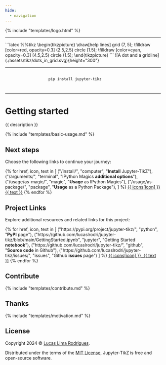 ```yaml
---
hide:
  - navigation
---
```


{% include "templates/logo.html" %}

---

<div style="display: flex; justify-content: center; align-items: center; column-gap: 1em; margin: 0 auto; flex-wrap: wrap" markdown>
```latex
%%tikz
\begin{tikzpicture}
    \draw[help lines] grid (7, 5);
     \filldraw [color=red, opacity=0.3] (2.5,2.5) circle (1.5);
     \filldraw [color=cyan, opacity=0.3] (4.5,2.5) circle (1.5);
\end{tikzpicture}
```
![A dot and a gridline](./assets/tikz/dots_in_grid.svg){height="300"}
</div>


---

<div style="display: flex; justify-content: center; margin: 0 auto;">
<pre style="min-width: 16em; height: 2em;">
<code class="language-shell">pip install jupyter-tikz</code>
</pre>
</div>


---

# Getting started

{{ description }}

{% include "templates/basic-usage.md" %}

## Next steps

Choose the following links to continue your journey:

<div class="grid">
  {% for href, icon, text in [
    ("/install/", "computer", "<strong>Install</strong> Jupyter-TikZ"), 
    ("/arguments/", "terminal", "IPython Magics <strong>additional options</strong>"),
    ("/usage/as-magic/", "magic", "<strong>Usage</strong> as IPython Magics"), 
    ("/usage/as-package/", "package", "<strong>Usage</strong> as a Python Package"), 
  ] %}
    <a class="card card-link" href="{{ href }}"><span class="twemoji">{{ icons[icon] }}</span> {{ text }}</a>
  {% endfor %}
</div>

## Project Links

Explore additional resources and related links for this project:

<div class="grid">
 {% for href, icon, text in [
  ("https://pypi.org/project/jupyter-tikz/", "python", "<strong>PyPI</strong> page"),
  ("https://github.com/lucaslrodri/jupyter-tikz/blob/main/GettingStarted.ipynb", "jupyter", "Getting Started <strong>notebook</strong>"),
  ("https://github.com/lucaslrodri/jupyter-tikz/", "github", "<strong>Source code</strong> in Github"),
  ("https://github.com/lucaslrodri/jupyter-tikz/issues/", "issues", "Github <strong>issues</strong> page")
 ] %}
  <a class="card card-link" href="{{ href }}" target="_blank"><span class="twemoji">{{ icons[icon] }}</span>&nbsp; {{ text }}</a>
 {% endfor %}
</div>

## Contribute

{% include "templates/contribute.md" %}

## Thanks

{% include "templates/motivation.md" %}

## License

Copyright 2024 © <a href="https://github.com/lucaslrodri" target="_blank">Lucas Lima Rodrigues</a>.

Distributed under the terms of the [MIT License](./about/license.md), Jupyter-TikZ is free and open-source software.